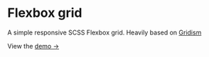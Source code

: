 # Flexbox grid

A simple responsive SCSS Flexbox grid. Heavily based on [Gridism](http://cobyism.com/gridism/)

View the [demo →](http://codepen.io/mephysto/pen/AXVAWJ)

